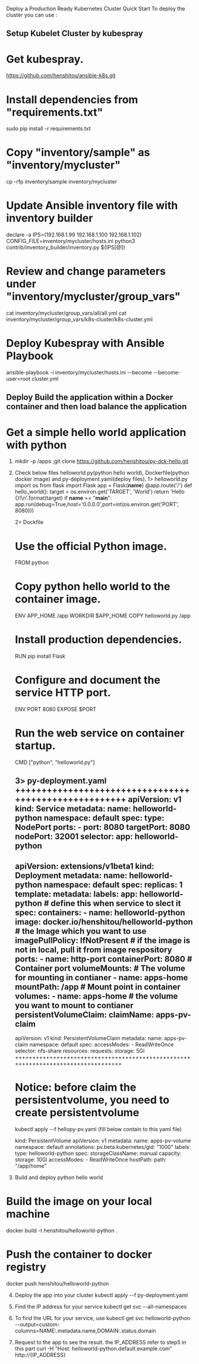 Deploy a Production Ready Kubernetes Cluster
Quick Start
To deploy the cluster you can use :

## Setup Kubelet Cluster by kubespray
# Get kubespray.
https://github.com/henshitou/ansible-k8s.git

# Install dependencies from "requirements.txt"
sudo pip install -r requirements.txt

# Copy "inventory/sample" as "inventory/mycluster"
cp -rfp inventory/sample inventory/mycluster

# Update Ansible inventory file with inventory builder
declare -a IPS=(192.168.1.99 192.168.1.100 192.168.1.102)
CONFIG_FILE=inventory/mycluster/hosts.ini python3 contrib/inventory_builder/inventory.py ${IPS[@]}

# Review and change parameters under "inventory/mycluster/group_vars"
cat inventory/mycluster/group_vars/all/all.yml
cat inventory/mycluster/group_vars/k8s-cluster/k8s-cluster.yml

# Deploy Kubespray with Ansible Playbook
ansible-playbook -i inventory/mycluster/hosts.ini --become --become-user=root cluster.yml

## Deploy Build the application within a Docker container and then load balance the application
# Get a simple hello world application with python
1. mkdir -p /apps ;git clone https://github.com/henshitou/py-dck-hello.git

2. Check below files helloworld.py(python hello world), Dockerfile(python docker image) and py-deployment.yaml(deploy files).
   1>  helloworld.py
    import os
    from flask import Flask
    app = Flask(__name__)
    @app.route('/')
    def hello_world():
        target = os.environ.get('TARGET', 'World')
        return 'Hello {}!\n'.format(target)
    if __name__ == "__main__":
        app.run(debug=True,host='0.0.0.0',port=int(os.environ.get('PORT', 8080)))
        
   2> Dockfile 
     # Use the official Python image.
     FROM python
     # Copy python hello world to the container image.
     ENV APP_HOME /app
     WORKDIR $APP_HOME
     COPY helloworld.py /app
     # Install production dependencies.
     RUN pip install Flask
     # Configure and document the service HTTP port.
     ENV PORT 8080
     EXPOSE $PORT
     # Run the web service on container startup.
     CMD ["python", "helloworld.py"]
        
     3> py-deployment.yaml
     ++++++++++++++++++++++++++++++++++++++++++++++++++++++
     apiVersion: v1
     kind: Service
     metadata:
       name: helloworld-python
       namespace: default
     spec:
       type: NodePort
       ports:
         - port: 8080
           targetPort: 8080
           nodePort: 32001
       selector:
         app: helloworld-python
     ---
     apiVersion: extensions/v1beta1
     kind: Deployment
     metadata:
       name: helloworld-python
       namespace: default
     spec:
       replicas: 1
       template:
         metadata:
           labels:
             app: helloworld-python  # define this when service to slect it
         spec:
           containers:
             - name: helloworld-python
               image: docker.io/henshitou/helloworld-python  # the Image which you want to use
               imagePullPolicy: IfNotPresent # if the image is not in local, pull it from image respository
               ports:
                 - name: http-port
                   containerPort: 8080  # Container port
               volumeMounts:  # The volume for mounting in contianer
                 - name: apps-home
                   mountPath: /app # Mount point in container
          volumes:
            - name: apps-home # the volume you want to mount to contianer
              persistentVolumeClaim:
                claimName: apps-pv-claim
     ---
     apiVersion: v1
     kind: PersistentVolumeClaim
     metadata:
       name: apps-pv-claim
       namespace: default
     spec:
       accessModes:
         - ReadWriteOnce
     selector: nfs-share
     resources:
       requests:
       storage: 5Gi
    ++++++++++++++++++++++++++++++++++++++++++++++++++++++++++++++++++++++++++++++++++   
     # Notice: before claim the persistentvolume, you need to create persistentvolume
     kubectl apply --f hellopy-pv.yaml (fill below contain to this yaml file)
     
     kind: PersistentVolume
     apiVersion: v1
     metadata:
       name: apps-pv-volume
       namespace: default
       annotations:
         pv.beta.kubernetes/gid: "1000"
       labels:
         type: helloworld-python
     spec:
       storageClassName: manual
       capacity:
         storage: 10Gi
       accessModes:
         - ReadWriteOnce
       hostPath:
         path: "/app/home"     
     
3. Build and deploy python hello world  
# Build the image on your local machine
  docker build -t henshitou/helloworld-python .
# Push the container to docker registry
 docker push henshitou/helloworld-python

4. Deploy the app into your cluster
kubectl apply --f py-deployment.yaml

5. Find the IP address for your service 
kubectl get svc --all-namespaces

6. To find the URL for your service, use
kubectl get svc helloworld-python  --output=custom-columns=NAME:.metadata.name,DOMAIN:.status.domain

7. Request to the app to see the result. the IP_ADDRESS refer to step5 in this part
curl -H "Host: helloworld-python.default.example.com" http://{IP_ADDRESS}

